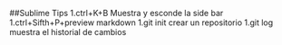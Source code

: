 
##Sublime Tips
1.ctrl+K+B Muestra y esconde la side bar
1.ctrl+Sifth+P+preview markdown
1.git init crear un repositorio
1.git log muestra el historial de cambios